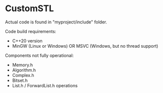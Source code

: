 # CustomSTL

Actual code is found in "myproject/include" folder.

Code build requirements:

- C++20 version
- MinGW (Linux or Windows) OR MSVC (Windows, but no thread support)

Components not fully operational:

- Memory.h
- Algorithm.h
- Complex.h
- Bitset.h
- List.h / ForwardList.h operations